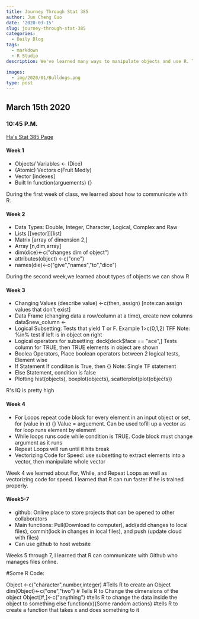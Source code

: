 ```yaml
---
title: Journey Through Stat 385
author: Jun Cheng Guo
date: '2020-03-15'
slug: journey-through-stat-385
categories:
  - Daily Blog
tags:
  - markdown
  - R Studio
description: We've learned many ways to manipulate objects and use R. The website is also a good resource in case we forget.

images:
  - img/2020/01/Bulldogs.png
type: post
---
```


## March 15th 2020
### 10:45 P.M.

[Ha's Stat 385 Page](https://nkha149.github.io/stat385-sp2020/)

#### Week 1
* Objects/ Variables <- (Dice)
* (Atomic) Vectors c(Fruit Medly)
* Vector [indexes] 
* Built In function(arguements) {}

During the first week of class, we learned about how to communicate with R.

#### Week 2

* Data Types: Double, Integer, Character, Logical, Complex and Raw
* Lists [[vector]][list]
* Matrix [array of dimension 2,]
* Array [n,dim,array]
* dim(dice)<-c("changes dim of object")
* attributes(object) <-c("one")
* names(die)<-c("give","names","to","dice")

During the second week,we learned about types of objects we can show R

#### Week 3

* Changing Values (describe value) <-c(then, assign) [note:can assign values that don't exist]
* Data Frame (changing data a row/column at a time), create new columns data$new_column <- 
* Logical Subsetting: Tests that yield T or F. Example 1>c(0,1,2) TFF Note: %in% test if left is in object on right
* Logical operators for subsetting: deck[deck$face == "ace",] Tests column for TRUE, then TRUE elements in object are shown 
* Boolea Operators, Place boolean operators between 2 logical tests, Element wise
* If Statement If condiiton is True, then {} Note: Single TF statement
* Else Statement, condition is false
* Plotting hist(objects), boxplot(objects), scatterplot(plot(objects))

R's IQ is pretty high

#### Week 4

* For Loops repeat code block for every element in an input object or set, for (value in x) {} Value = arguement. Can be used tofill up a vector as for loop runs element by element
* While loops runs code while condition is TRUE. Code block must change argument as it runs
* Repeat Loops will run until it hits break
* Vectorizing Code for Speed: use subsetting to extract elements into a vector, then manipulate whole vector

Week 4 we learned about For, While, and Repeat Loops as well as vectorizing code for speed. I learned that R can run faster if he is trained properly.

#### Week5-7

* github: Online place to store projects that can be opened to other collaborators
* Main functions: Pull(Download to computer), add(add changes to local files), commit(lock in changes in local files), and push (update cloud with files)
* Can use github to host website

Weeks 5 through 7, I learned that R can communicate with Github who manages files online.

#Some R Code:

Object <-c("character",number,integer) #Tells R to create an Object
dim(Object)<-c("one","two")  # Tells R to Change the dimensions of the object
Object[#,]<-c("anything") #tells R to change the data inside the object to something else
function(x){Some random actions} #tells R to create a function that takes x and does something to it


